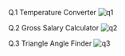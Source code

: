 Q.1 Temperature Converter
![q1](https://github.com/user-attachments/assets/11698aeb-271c-4614-9916-278917ba0733)

Q.2 Gross Salary Calculator
![q2](https://github.com/user-attachments/assets/aeccab3d-2887-4cb0-a907-517754d98db1)

Q.3 Triangle Angle Finder
![q3](https://github.com/user-attachments/assets/6ee3b68e-99cb-4118-ac61-5d8b5fe58840)
